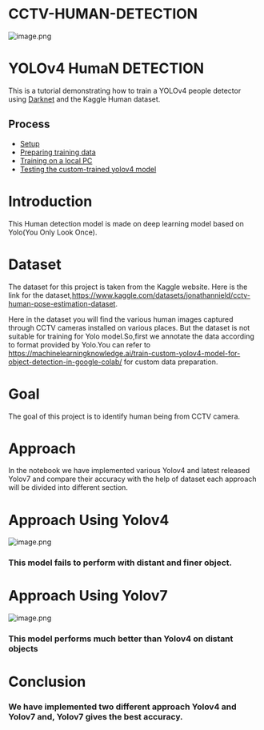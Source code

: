 # CCTV-HUMAN-DETECTION

 ![image.png](https://encrypted-tbn0.gstatic.com/images?q=tbn:ANd9GcSrLn9Zzwpzvpp2FLu0n8bdwOIR26fARzsV4A&usqp=CAU)

YOLOv4 HumaN DETECTION
==========================

This is a tutorial demonstrating how to train a YOLOv4 people detector using [Darknet](https://github.com/AlexeyAB/darknet) and the Kaggle Human dataset.

Process
-----------------

* [Setup](#setup)
* [Preparing training data](#preparing)
* [Training on a local PC](#training-locally)
* [Testing the custom-trained yolov4 model](#testing)

 # Introduction

This Human detection model is made on deep learning model based on Yolo(You Only Look Once).

# Dataset

The dataset for this project is taken from the Kaggle website. Here is the link for the dataset,https://www.kaggle.com/datasets/jonathannield/cctv-human-pose-estimation-dataset.

Here in the dataset you will find the various human images captured through CCTV cameras installed on various places.
But the dataset is not suitable for training for Yolo model.So,first we annotate the data according to format provided by Yolo.You can refer to https://machinelearningknowledge.ai/train-custom-yolov4-model-for-object-detection-in-google-colab/ for custom data preparation.


# Goal

The goal of this project is to identify human being from CCTV camera.

# Approach

In the notebook we have implemented various Yolov4 and latest released Yolov7 and compare their accuracy with the help of dataset each approach will be divided into different section.

# Approach Using Yolov4

![image.png](https://miro.medium.com/max/785/1*f2diI7O28j2A875FwQPMJA.jpeg)

### This model fails to perform with distant and finer object.

# Approach Using Yolov7

![image.png](https://github.com/WongKinYiu/yolov7/raw/main/figure/performance.png)

### This model performs much better than Yolov4 on distant objects

# Conclusion
### We have implemented two different approach Yolov4 and Yolov7 and, Yolov7 gives the best accuracy.
